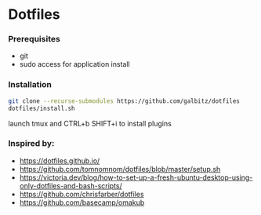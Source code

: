 # Dotfiles

### Prerequisites
* git
* sudo access for application install

### Installation 
```bash
git clone --recurse-submodules https://github.com/galbitz/dotfiles
dotfiles/install.sh
```
launch tmux and CTRL+b SHIFT+i to install plugins

### Inspired by:
* https://dotfiles.github.io/
* https://github.com/tomnomnom/dotfiles/blob/master/setup.sh
* https://victoria.dev/blog/how-to-set-up-a-fresh-ubuntu-desktop-using-only-dotfiles-and-bash-scripts/
* https://github.com/chrisfarber/dotfiles
* https://github.com/basecamp/omakub
